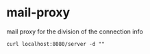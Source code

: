 # mail-proxy
mail proxy for the division of the connection info

```
curl localhost:8080/server -d ""
```